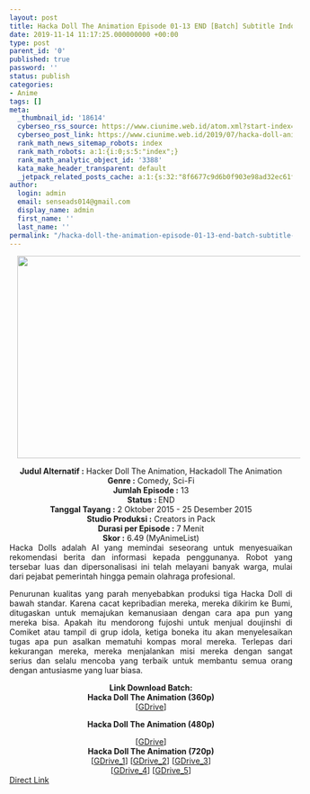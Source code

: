 ```yaml
---
layout: post
title: Hacka Doll The Animation Episode 01-13 END [Batch] Subtitle Indonesia
date: 2019-11-14 11:17:25.000000000 +00:00
type: post
parent_id: '0'
published: true
password: ''
status: publish
categories:
- Anime
tags: []
meta:
  _thumbnail_id: '18614'
  cyberseo_rss_source: https://www.ciunime.web.id/atom.xml?start-index=1951&max-results=150
  cyberseo_post_link: https://www.ciunime.web.id/2019/07/hacka-doll-animation-episode-01-13-end.html
  rank_math_news_sitemap_robots: index
  rank_math_robots: a:1:{i:0;s:5:"index";}
  rank_math_analytic_object_id: '3388'
  kata_make_header_transparent: default
  _jetpack_related_posts_cache: a:1:{s:32:"8f6677c9d6b0f903e98ad32ec61f8deb";a:2:{s:7:"expires";i:1643812191;s:7:"payload";a:0:{}}}
author:
  login: admin
  email: senseads014@gmail.com
  display_name: admin
  first_name: ''
  last_name: ''
permalink: "/hacka-doll-the-animation-episode-01-13-end-batch-subtitle-indonesia/"
---
```

<div class="separator" style="clear: both; text-align: center;"><a href="https://1.bp.blogspot.com/-NndEYa-qQCI/XRr6DBYVnhI/AAAAAAAAalI/eQRWQ2r2CwwuwKkHgTD5wHwfKwcCLz1ggCLcBGAs/s1600/Hacka%2BDoll%2BThe%2BAnimation.jpg" imageanchor="1" style="margin-left: 1em; margin-right: 1em;"><img border="0" data-original-height="720" data-original-width="1280" height="360" src="{{ site.baseurl }}/assets/2019/11/Hacka%2BDoll%2BThe%2BAnimation.jpg" width="640" /></a></div>
<p>
<div style="text-align: center;"><b>Judul</b><b><b> Alternatif</b> :</b> Hacker Doll The Animation, Hackadoll The Animation</div>
<div style="text-align: center;"><b><b>Genre :</b></b> Comedy, Sci-Fi</div>
<div style="text-align: center;"><b>Jumlah Episode :</b> 13<br /><b>Status :&nbsp;</b>END<br /><b>Tanggal Tayang :</b> 2 Oktober 2015 - 25 Desember 2015<br /><b>Studio Produksi :</b> Creators in Pack<br /><b>Durasi per Episode :</b> 7 Menit</div>
<div style="text-align: center;"><b>Skor :</b> 6.49 (MyAnimeList)</div>
<div style="text-align: center;"></div>
<div style="text-align: justify;">Hacka Dolls adalah AI yang memindai seseorang untuk menyesuaikan rekomendasi berita dan informasi kepada penggunanya. Robot yang tersebar luas dan dipersonalisasi ini telah melayani banyak warga, mulai dari pejabat pemerintah hingga pemain olahraga profesional.</p>
<p>Penurunan kualitas yang parah menyebabkan produksi tiga Hacka Doll di bawah standar. Karena cacat kepribadian mereka, mereka dikirim ke Bumi, ditugaskan untuk memajukan kemanusiaan dengan cara apa pun yang mereka bisa. Apakah itu mendorong fujoshi untuk menjual doujinshi di Comiket atau tampil di grup idola, ketiga boneka itu akan menyelesaikan tugas apa pun asalkan mematuhi kompas moral mereka. Terlepas dari kekurangan mereka, mereka menjalankan misi mereka dengan sangat serius dan selalu mencoba yang terbaik untuk membantu semua orang dengan antusiasme yang luar biasa.</p></div>
<div style="text-align: justify;"></div>
<div style="text-align: justify;"></div>
<div style="text-align: center;"><b>Link Download Batch:</b></div>
<div style="text-align: center;">
<div style="text-align: center;"><b>Hacka Doll The Animation (360p)</b></div>
<div style="text-align: center;">[<a href="https://drive.google.com/uc?id=1K2Y-UbUwcOAw4PnKwALTVLOKuCWQSLYo" target="_blank" rel="noopener">GDrive</a>]</div>
<p><b>Hacka Doll The Animation (480p)</b></div>
<div style="text-align: center;">[<a href="https://drive.google.com/uc?id=1zKar-eq4GP1SBEQZFU3c0pYuG4i4ym9x" target="_blank" rel="noopener">GDrive</a>]</div>
<div style="text-align: center;"><b>Hacka Doll The Animation (720p)</b><br />[<a href="https://drive.google.com/uc?id=1v-UPT1Ou0rrX7r_1vC_xz4IfNAdYwWlI" target="_blank" rel="noopener">GDrive_1</a>] [<a href="https://drive.google.com/uc?id=19pQgRYWQUmReIzf3PcBK7kGj6CaH7Ge7" target="_blank" rel="noopener">GDrive_2</a>] [<a href="https://drive.google.com/uc?id=1aVre9EVjqCT_kt2RYqjGIvt6r-cyuBRj" target="_blank" rel="noopener">GDrive_3</a>]<br />[<a href="https://drive.google.com/uc?export=download&amp;id=16vedqKepgNHOPC2VbsnooyWJk2OxDoHI" target="_blank" rel="noopener">GDrive_4</a>] [<a href="https://drive.google.com/uc?id=1cVB3szZDnfc4QJnpM5Gd3obY3OPXfE4O" target="_blank" rel="noopener">GDrive_5</a>]</div>
<link rel="stylesheet" href="https://cdnjs.cloudflare.com/ajax/libs/font-awesome/4.7.0/css/font-awesome.min.css" />
<div class="divbtn"> <a href="https://handymansurrender.com/fihup8buzv?key=94550f7ce39444073321dde3b8782f97" class="btn"><i class="fa fa-download"></i> Direct Link</a> </div>
